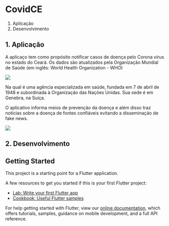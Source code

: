 # CovidCE

1. Aplicação
2. Desenvolvimento

## 1. Aplicação

A aplicaço tem como propósito notificar casos de doença pelo Corona vírus no estado do Ceará. Os dados são atualizados pela Organização Mundial de Saúde (em inglês: World Health Organization - WHO)

![](https://logo-logos.com/wp-content/uploads/2016/12/World_Health_Organization_logo.png)

Na qual é uma agência especializada em saúde, fundada em 7 de abril de 1948 e subordinada à Organização das Nações Unidas. Sua sede é em Genebra, na Suíça.

O aplicativo informa meios de prevenção da doença e além disso traz notícias sobre a doença de fontes confiáveis evitando a disseminação de fake news.

![](https://pbs.twimg.com/media/E0UJ7buX0AI4MnR?format=jpg&name=medium)



## 2. Desenvolvimento



## Getting Started

This project is a starting point for a Flutter application.

A few resources to get you started if this is your first Flutter project:

- [Lab: Write your first Flutter app](https://flutter.dev/docs/get-started/codelab)
- [Cookbook: Useful Flutter samples](https://flutter.dev/docs/cookbook)

For help getting started with Flutter, view our
[online documentation](https://flutter.dev/docs), which offers tutorials,
samples, guidance on mobile development, and a full API reference.
